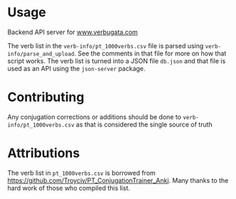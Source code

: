 # Usage

Backend API server for www.verbugata.com

The verb list in the `verb-info/pt_1000verbs.csv` file is parsed using `verb-info/parse_and_upload`. See the comments in that file for more on how that script works. The verb list is turned into a JSON file `db.json` and that file is used as an API using the `json-server` package.

# Contributing

Any conjugation corrections or additions should be done to `verb-info/pt_1000verbs.csv` as that is considered the single source of truth

# Attributions

The verb list in `pt_1000verbs.csv` is borrowed from https://github.com/Troyciv/PT_ConjugationTrainer_Anki. Many thanks to the hard work of those who compiled this list.
